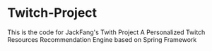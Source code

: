 # Twitch-Project
This is the code for JackFang's Twith Project
A Personalized Twitch Resources Recommendation Engine based on Spring Framework
